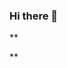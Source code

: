 ### Hi there 👋
**
<!--
**Sudhu2004/Sudhu2004** is a ✨ _special_ ✨ repository because its `README.md` (this file) appears on your GitHub profile.

Here are some ideas to get you started:

- 🔭 I’m currently working on image proccesing with machine learning
- 🌱 I’m currently learning tensorFlow
- 👯 I’m looking to collaborate on 
- 🤔 I’m looking for help with a person having experience on tensorFlow
- 💬 Ask me about python 
- 📫 How to reach me: sudhrshan18@gmail.com
- 😄 Pronouns: ...
- ⚡ Fun fact: ...
-->
**
